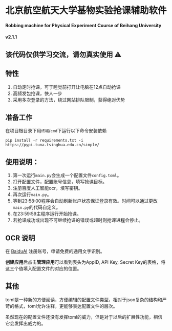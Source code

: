 # 北京航空航天大学基物实验抢课辅助软件
#### Robbing machine for Physical Experiment Course of Beihang University
#### v2.1.1

## 该代码仅供学习交流，请勿真实使用 :warning:

## 特性
1. 自动定时抢课，可于睡觉前打开让电脑在12点自动抢课
2. 高频发包抢课，快人一步
3. 采用多次登录的方法，绕过网站排队限制，获得绝对优势

## 准备工作
在项目根目录下用`终端`/`cmd`下运行以下命令安装依赖

    pip install -r requirements.txt -i https://pypi.tuna.tsinghua.edu.cn/simple/
    

## 使用说明：
1. 第一次运行`main.py`会生成一个配置文件`config.toml`。
2. 打开配置文件，配置账号信息，填写抢课目标。
3. 注册百度人工智能ocr，填写密钥。
4. 再次运行`main.py`。
5. 等到23:58:00程序会自动刷新账户状态保证登录有效。时间可以通过更改`main.py`的代码自定义。
6. 在23:59:59主程序运行开始抢课。
7. 若抢课成功或出现不可继续抢课的错误或超时则抢课进程会停止。

## OCR 说明
在 [BaiduAI](https://ai.baidu.com/tech/ocr) 注册账号，申请免费的通用文字识别。

**创建应用**后点击**管理应用**可以看到表头为AppID, API Key, Secret Key的表格，将这三个值填入配置文件的对应的位置。

## 其他
toml是一种新的方便阅读，方便编辑的配置文件类型，相对于json复杂的结构和严苛的格式，toml允许注释，更能够表达配置文件的层次。

虽然现在的配置文件还没有发挥toml的威力，但是对于以后的扩展性功能，相信它会发挥出威力的。
